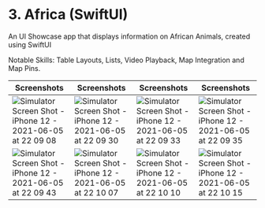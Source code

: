 # 3. Africa (SwiftUI)
An UI Showcase app that displays information on African Animals, created using SwiftUI

Notable Skills: Table Layouts, Lists, Video Playback, Map Integration and Map Pins.

| Screenshots | Screenshots | Screenshots | Screenshots |
| ----------- | ----------- | ----------- | ----------- |
| ![Simulator Screen Shot - iPhone 12 - 2021-06-05 at 22 09 08](https://user-images.githubusercontent.com/53140446/229360856-50f457f7-f3be-4f58-9c79-5bc74cd5ac14.png) | ![Simulator Screen Shot - iPhone 12 - 2021-06-05 at 22 09 30](https://user-images.githubusercontent.com/53140446/229360869-6b8cac36-7623-42df-950e-3528dbf5e220.png) | ![Simulator Screen Shot - iPhone 12 - 2021-06-05 at 22 09 33](https://user-images.githubusercontent.com/53140446/229360871-d198ac09-fa5d-46e4-9980-1739d9c29a80.png) | ![Simulator Screen Shot - iPhone 12 - 2021-06-05 at 22 09 35](https://user-images.githubusercontent.com/53140446/229360875-8214ea73-6f20-4d1e-9df8-c23e4fea0209.png)
| ![Simulator Screen Shot - iPhone 12 - 2021-06-05 at 22 09 43](https://user-images.githubusercontent.com/53140446/229360931-1f2c0da3-0e12-48e3-a91b-3c55e327ac9a.png) | ![Simulator Screen Shot - iPhone 12 - 2021-06-05 at 22 10 07](https://user-images.githubusercontent.com/53140446/229360950-8a4aeb94-c47e-486d-a068-33021cddbbd2.png) | ![Simulator Screen Shot - iPhone 12 - 2021-06-05 at 22 10 10](https://user-images.githubusercontent.com/53140446/229360961-8aaa5542-15f8-4430-8342-8551aa2b2045.png) | ![Simulator Screen Shot - iPhone 12 - 2021-06-05 at 22 10 15](https://user-images.githubusercontent.com/53140446/229360965-4b2cdb1c-6cb8-46e7-a2ce-54839530f4da.png)
